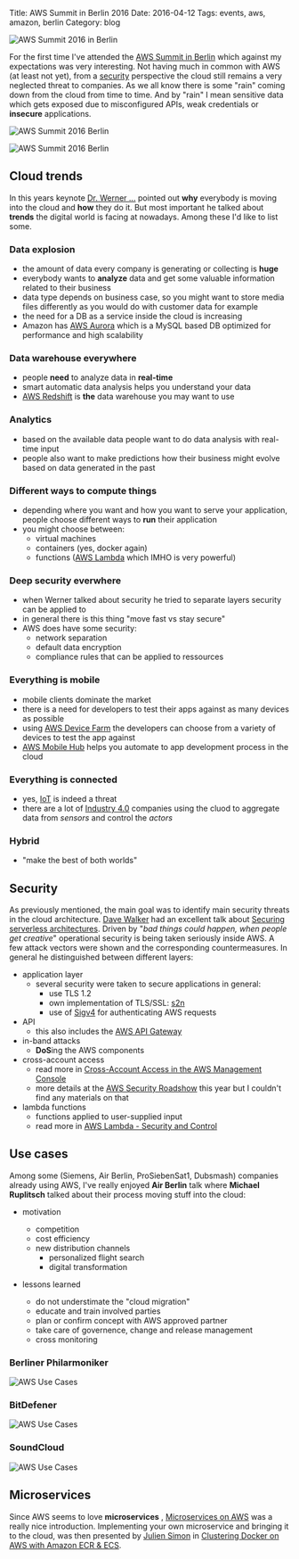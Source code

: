 Title: AWS Summit in Berlin 2016
Date: 2016-04-12
Tags: events, aws, amazon, berlin
Category: blog

![AWS Summit 2016 in Berlin](http://dl.dornea.nu/img/2016/670b3b02c8945633d069ba2ecd353870.jpg)

For the first time I've attended the [AWS Summit in Berlin](https://aws.amazon.com/de/campaigns/summit2016/) which against my expectations was very interesting. Not having much in common with 
AWS (at least not yet), from a [security](http://blog.dornea.nu/tag/security/) perspective the cloud still remains a very neglected threat to companies. As we all know there is some "rain"
coming down from the cloud  from time to time. And by "rain" I mean sensitive data which gets exposed due to misconfigured APIs, weak credentials or 
**insecure** applications.

![AWS Summit 2016 Berlin](http://dl.dornea.nu/img/2016/de3a6b18a864216637b801f9c11bd138.jpg)

![AWS Summit 2016 Berlin](http://dl.dornea.nu/img/2016/80864ceb309319c31cad519e8e52f8e0.jpg)

## Cloud trends 

In this years keynote [Dr. Werner ...](https://twitter.com/werner) pointed out **why** everybody is moving into the cloud and **how** they do it. But most important 
he talked about **trends** the digital world is facing at nowadays. Among these I'd like to list some.

### Data explosion
* the amount of data every company is generating or collecting is **huge**
* everybody wants to **analyze** data and get some valuable information related to their business
* data type depends on business case, so you might want to store media files differently as you would do with customer data for example
* the need for a DB as a service inside the cloud is increasing 
* Amazon has [AWS Aurora](https://aws.amazon.com/rds/aurora/details/) which is a MySQL based DB optimized for performance and high scalability

### Data warehouse everywhere
* people **need** to analyze data in **real-time** 
* smart automatic data analysis helps you understand your data
* [AWS Redshift](http://docs.aws.amazon.com/redshift/latest/mgmt/welcome.html) is **the** data warehouse you may want to use

### Analytics
* based on the available data people want to do data analysis with real-time input
* people also want to make predictions how their business might evolve based on data generated in the past

### Different ways to compute things
* depending where you want and how you want to serve your application, people choose different ways to **run** their application
* you might choose between:
    + virtual machines 
    + containers (yes, docker again)
    + functions ([AWS Lambda](https://aws.amazon.com/lambda/details/) which IMHO is very powerful)

### Deep security everwhere
* when Werner talked about security he tried to separate layers security can be applied to
* in general there is this thing "move fast vs stay secure"
* AWS does have some security:
    + network separation
    + default data encryption 
    + compliance rules that can be applied to ressources

### Everything is mobile
* mobile clients dominate the market
* there is a need for developers to test their apps against as many devices as possible
* using [AWS Device Farm](https://aws.amazon.com/device-farm/) the developers can choose from a variety of devices to test the app against
* [AWS Mobile Hub](https://aws.amazon.com/mobile/) helps you automate to app development process in the cloud

### Everything is connected
* yes, [IoT](https://en.wikipedia.org/wiki/Internet_of_Things) is indeed a threat
* there are a lot of [Industry 4.0](https://en.wikipedia.org/wiki/Industry_4.0) companies using the cluod to aggregate data from *sensors* and control the *actors*

### Hybrid
* "make the best of both worlds"


## Security

As previously mentioned, the main goal was to identify main security threats in the cloud architecture. [Dave Walker](https://www.linkedin.com/in/dave-walker-5b4194) had an excellent talk about [Securing serverless architectures](http://aws-de-media.s3.amazonaws.com/images/AWS_Summit_Berlin_2016/sessions/pushing_the_boundaries_1350_securing_serverless_architectures.pdf). Driven by "*bad things could happen, when people get creative*" operational security is being taken seriously inside AWS. A few attack vectors were shown and the corresponding countermeasures. In general he distinguished between different layers:

* application layer
    + several security were taken to secure applications in general:
        - use TLS 1.2
        - own implementation of TLS/SSL: [s2n](https://github.com/awslabs/s2n)
        - use of [Sigv4](http://docs.aws.amazon.com/general/latest/gr/signature-version-4.html) for authenticating AWS requests
* API
    + this also includes the [AWS API Gateway](https://aws.amazon.com/api-gateway/)
* in-band attacks
    + **DoS**ing the AWS components
* cross-account access
    + read more in [Cross-Account Access in the AWS Management Console](https://aws.amazon.com/blogs/aws/new-cross-account-access-in-the-aws-management-console/)
    + more details at the [AWS Security Roadshow](https://aws.amazon.com/events/security-week-2016/) this year but I couldn't find any materials on that
* lambda functions
    + functions applied to user-supplied input
    + read more in [AWS Lambda - Security and Control](https://aws.amazon.com/lambda/faqs/#security)

## Use cases

Among some (Siemens, Air Berlin, ProSiebenSat1, Dubsmash) companies already using AWS, I've really enjoyed **Air Berlin** talk where **Michael Ruplitsch** talked about their process moving stuff into the cloud:

* motivation
    + competition
    + cost efficiency
    + new distribution channels
        - personalized flight search
        - digital transformation


* lessons learned
    + do not understimate the "cloud migration"
    + educate and train involved parties
    + plan or confirm concept with AWS approved partner
    + take care of governence, change and release management
    + cross monitoring

### Berliner Philarmoniker

![AWS Use Cases](http://dl.dornea.nu/img/2016/6a1f993a91fc78d7ce549d1088099ddc.jpg)

### BitDefener

![AWS Use Cases](http://dl.dornea.nu/img/2016/8b55bd58d7fc270537f738ed335f9d79.jpg)

### SoundCloud

![AWS Use Cases](http://dl.dornea.nu/img/2016/8d8d673196bc5b15765f94e8799432b8.jpg)

## Microservices

Since AWS seems to love **microservices** , [Microservices on AWS](http://aws-de-media.s3.amazonaws.com/images/AWS_Summit_Berlin_2016/sessions/pushing_the_boundaries_1300_microservices_on_aws.pdf) was a really nice introduction. Implementing your own microservice and bringing it to the cloud, was then presented by [Julien Simon](https://twitter.com/julsimon) in [Clustering Docker on AWS with Amazon ECR & ECS](http://www.slideshare.net/JulienSIMON5/amazon-ecs-january-2016).  

